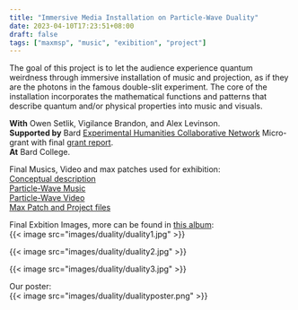 ```yaml
---
title: "Immersive Media Installation on Particle-Wave Duality"
date: 2023-04-10T17:23:51+08:00
draft: false
tags: ["maxmsp", "music", "exibition", "project"]
---
```

The goal of this project is to let the audience experience quantum weirdness through immersive installation of music and projection, as if they are the photons in the famous double-slit experiment. The core of the installation incorporates the mathematical functions and patterns that describe quantum and/or physical properties into music and visuals.   

**With** Owen Setlik, Vigilance Brandon, and Alex Levinson.  
**Supported by** Bard [Experimental Humanities Collaborative Network](https://ehcn.bard.edu/) Micro-grant with final [grant report](https://docs.google.com/document/d/1vDClMRSJAxh7yiP8R6yFyQsRPmSBksyN/edit?usp=sharing&ouid=114611218329379776923&rtpof=true&sd=true).     
**At** Bard College.


Final Musics, Video and max patches used for exhibition:  
[Conceptual description](https://docs.google.com/presentation/d/1v9mOnRj1qmRpxCPdRWB1_taUHOEaFFCjW2CJxTIAprg/edit?usp=sharing)   
[Particle-Wave Music](https://drive.google.com/drive/folders/1kADiPDsZtN4sutgTlORkOhr6R_ZCOc_e?usp=sharing)  
[Particle-Wave Video](https://drive.google.com/drive/folders/1Z7eBKrGIKyR0jwGVCfnx4on2ECymDBUX?usp=sharing)  
[Max Patch and Project files](https://drive.google.com/drive/folders/1_9m77ZRWB-Ou66Qj4S50zzTA-SL1ixxb?usp=sharing) 


Final Exbition Images, more can be found in [this album](https://photos.google.com/share/AF1QipPhmR1fW2H5aVPtCqDbWxbztqU9gL_VKVzofeKVSOfcUDMpwNLzElxTWHAkslGNZA?pli=1&key=NW02Zlg4VlVtRy1NalFyRjZxeTlpbmZGN213b3dn):  
{{< image src="images/duality/duality1.jpg" >}}  
  
{{< image src="images/duality/duality2.jpg" >}}   
  
{{< image src="images/duality/duality3.jpg" >}}  
  
Our poster:  
{{< image src="images/duality/dualityposter.png" >}}
